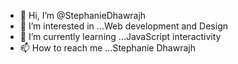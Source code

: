 - 👋 Hi, I’m @StephanieDhawrajh
- 👀 I’m interested in ...Web development and Design
- 🌱 I’m currently learning ...JavaScript interactivity
- 📫 How to reach me ...Stephanie Dhawrajh <facebook>
  

<!---
StephanieDhawrajh/StephanieDhawrajh is a ✨ special ✨ repository because its `README.md` (this file) appears on your GitHub profile.
You can click the Preview link to take a look at your changes.
--->
